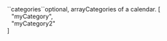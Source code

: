 <tr><td>``categories``</td><td>optional, array</td><td>Categories of a calendar.</td>
<td> [
  <div style="padding-left:10px;">"myCategory",</div>
  <div style="padding-left:10px;">"myCategory2"</div>
  ]</td>
<td></td></tr>

